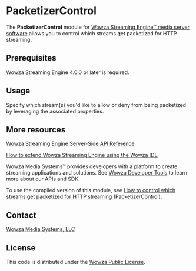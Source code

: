 # PacketizerControl 
The **PacketizerControl** module for [Wowza Streaming Engine™ media server software](https://www.wowza.com/products/streaming-engine) allows you to control which streams get packetized for HTTP streaming.

## Prerequisites
Wowza Streaming Engine 4.0.0 or later is required.

## Usage
Specify which stream(s) you'd like to allow or deny from being packetized by leveraging the associated properties.

## More resources
[Wowza Streaming Engine Server-Side API Reference](https://www.wowza.com/resources/serverapi/)

[How to extend Wowza Streaming Engine using the Wowza IDE](https://www.wowza.com/forums/content.php?759-How-to-extend-Wowza-Streaming-Engine-using-the-Wowza-IDE)

Wowza Media Systems™ provides developers with a platform to create streaming applications and solutions. See [Wowza Developer Tools](https://www.wowza.com/resources/developers) to learn more about our APIs and SDK.

To use the compiled version of this module, see [How to control which streams get packetized for HTTP streaming (PacketizerControl)](https://www.wowza.com/forums/content.php?476-How-to-control-which-streams-get-packetized-for-HTTP-streaming-(PacketizerControl)).

## Contact
[Wowza Media Systems, LLC](https://www.wowza.com/contact)

## License
This code is distributed under the [Wowza Public License](https://github.com/WowzaMediaSystems/wse-plugin-packetizercontrol/blob/master/LICENSE.txt).
